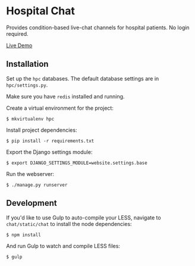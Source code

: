 
Hospital Chat
==========

Provides condition-based live-chat channels for hospital patients. No login required.

<a href="https://warm-depths-62159.herokuapp.com/chat" target="_blank">Live Demo</a>

## Installation

Set up the `hpc` databases.  The default database settings are
in `hpc/settings.py`.

Make sure you have `redis` installed and running.

Create a virtual environment for the project: 

    $ mkvirtualenv hpc

Install project dependencies:

    $ pip install -r requirements.txt

Export the Django settings module:

    $ export DJANGO_SETTINGS_MODULE=website.settings.base

Run the webserver:

    $ ./manage.py runserver

## Development

If you'd like to use Gulp to auto-compile your LESS, navigate to `chat/static/chat` to install the node
dependencies:

    $ npm install

And run Gulp to watch and compile LESS files:

    $ gulp
